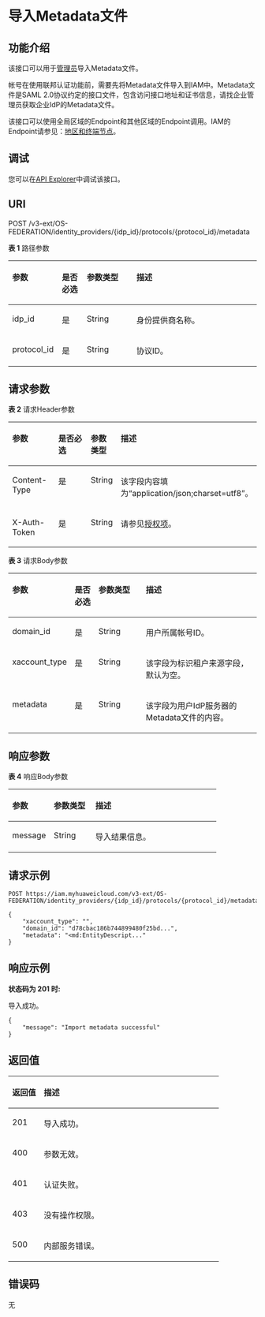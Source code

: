 # 导入Metadata文件<a name="iam_13_0504"></a>

## 功能介绍<a name="zh-cn_topic_0224276912_section14111103315508"></a>

该接口可以用于<u>[管理员](https://support.huaweicloud.com/usermanual-iam/iam_01_0001.html)</u><u></u>导入Metadata文件。

帐号在使用联邦认证功能前，需要先将Metadata文件导入到IAM中。Metadata文件是SAML 2.0协议约定的接口文件，包含访问接口地址和证书信息，请找企业管理员获取企业IdP的Metadata文件。

该接口可以使用全局区域的Endpoint和其他区域的Endpoint调用。IAM的Endpoint请参见：[地区和终端节点](https://developer.huaweicloud.com/endpoint?IAM)。

## 调试<a name="section139581617181619"></a>

您可以在[API Explorer](https://apiexplorer.developer.huaweicloud.com/apiexplorer/doc?product=IAM&api=CreateMetadata)中调试该接口。

## URI<a name="zh-cn_topic_0224276912_section131141933175011"></a>

POST /v3-ext/OS-FEDERATION/identity\_providers/\{idp\_id\}/protocols/\{protocol\_id\}/metadata

**表 1**  路径参数

<a name="zh-cn_topic_0224276912_table18116183317501"></a>
<table><thead align="left"><tr id="zh-cn_topic_0224276912_row4115203315017"><th class="cellrowborder" valign="top" width="20%" id="mcps1.2.5.1.1"><p id="zh-cn_topic_0224276912_p711716336503"><a name="zh-cn_topic_0224276912_p711716336503"></a><a name="zh-cn_topic_0224276912_p711716336503"></a>参数</p>
</th>
<th class="cellrowborder" valign="top" width="10%" id="mcps1.2.5.1.2"><p id="zh-cn_topic_0224276912_p211711334504"><a name="zh-cn_topic_0224276912_p211711334504"></a><a name="zh-cn_topic_0224276912_p211711334504"></a>是否必选</p>
</th>
<th class="cellrowborder" valign="top" width="20%" id="mcps1.2.5.1.3"><p id="zh-cn_topic_0224276912_p1911853318506"><a name="zh-cn_topic_0224276912_p1911853318506"></a><a name="zh-cn_topic_0224276912_p1911853318506"></a>参数类型</p>
</th>
<th class="cellrowborder" valign="top" width="50%" id="mcps1.2.5.1.4"><p id="zh-cn_topic_0224276912_p41185332509"><a name="zh-cn_topic_0224276912_p41185332509"></a><a name="zh-cn_topic_0224276912_p41185332509"></a>描述</p>
</th>
</tr>
</thead>
<tbody><tr id="zh-cn_topic_0224276912_row21164336509"><td class="cellrowborder" valign="top" width="20%" headers="mcps1.2.5.1.1 "><p id="zh-cn_topic_0224276912_p1111943320506"><a name="zh-cn_topic_0224276912_p1111943320506"></a><a name="zh-cn_topic_0224276912_p1111943320506"></a>idp_id</p>
</td>
<td class="cellrowborder" valign="top" width="10%" headers="mcps1.2.5.1.2 "><p id="zh-cn_topic_0224276912_p61191533165016"><a name="zh-cn_topic_0224276912_p61191533165016"></a><a name="zh-cn_topic_0224276912_p61191533165016"></a>是</p>
</td>
<td class="cellrowborder" valign="top" width="20%" headers="mcps1.2.5.1.3 "><p id="zh-cn_topic_0224276912_p181205338509"><a name="zh-cn_topic_0224276912_p181205338509"></a><a name="zh-cn_topic_0224276912_p181205338509"></a>String</p>
</td>
<td class="cellrowborder" valign="top" width="50%" headers="mcps1.2.5.1.4 "><p id="zh-cn_topic_0224276985_p134475234912"><a name="zh-cn_topic_0224276985_p134475234912"></a><a name="zh-cn_topic_0224276985_p134475234912"></a>身份提供商名称。</p>
</td>
</tr>
<tr id="zh-cn_topic_0224276912_row14116033155019"><td class="cellrowborder" valign="top" width="20%" headers="mcps1.2.5.1.1 "><p id="zh-cn_topic_0224276912_p4121933175016"><a name="zh-cn_topic_0224276912_p4121933175016"></a><a name="zh-cn_topic_0224276912_p4121933175016"></a>protocol_id</p>
</td>
<td class="cellrowborder" valign="top" width="10%" headers="mcps1.2.5.1.2 "><p id="zh-cn_topic_0224276912_p2122193335019"><a name="zh-cn_topic_0224276912_p2122193335019"></a><a name="zh-cn_topic_0224276912_p2122193335019"></a>是</p>
</td>
<td class="cellrowborder" valign="top" width="20%" headers="mcps1.2.5.1.3 "><p id="zh-cn_topic_0224276912_p16122433105010"><a name="zh-cn_topic_0224276912_p16122433105010"></a><a name="zh-cn_topic_0224276912_p16122433105010"></a>String</p>
</td>
<td class="cellrowborder" valign="top" width="50%" headers="mcps1.2.5.1.4 "><p id="zh-cn_topic_0224276912_p111231733135018"><a name="zh-cn_topic_0224276912_p111231733135018"></a><a name="zh-cn_topic_0224276912_p111231733135018"></a>协议ID。</p>
</td>
</tr>
</tbody>
</table>

## 请求参数<a name="zh-cn_topic_0224276912_section4123633115014"></a>

**表 2**  请求Header参数

<a name="zh-cn_topic_0224276912_HeaderParameter"></a>
<table><thead align="left"><tr id="zh-cn_topic_0224276912_row1512473312509"><th class="cellrowborder" valign="top" width="20%" id="mcps1.2.5.1.1"><p id="zh-cn_topic_0224276912_p91256334504"><a name="zh-cn_topic_0224276912_p91256334504"></a><a name="zh-cn_topic_0224276912_p91256334504"></a>参数</p>
</th>
<th class="cellrowborder" valign="top" width="20%" id="mcps1.2.5.1.2"><p id="zh-cn_topic_0224276912_p412633385019"><a name="zh-cn_topic_0224276912_p412633385019"></a><a name="zh-cn_topic_0224276912_p412633385019"></a>是否必选</p>
</th>
<th class="cellrowborder" valign="top" width="10%" id="mcps1.2.5.1.3"><p id="zh-cn_topic_0224276912_p312633316506"><a name="zh-cn_topic_0224276912_p312633316506"></a><a name="zh-cn_topic_0224276912_p312633316506"></a>参数类型</p>
</th>
<th class="cellrowborder" valign="top" width="50%" id="mcps1.2.5.1.4"><p id="zh-cn_topic_0224276912_p1127833115019"><a name="zh-cn_topic_0224276912_p1127833115019"></a><a name="zh-cn_topic_0224276912_p1127833115019"></a>描述</p>
</th>
</tr>
</thead>
<tbody><tr id="zh-cn_topic_0224276912_row512493385016"><td class="cellrowborder" valign="top" width="20%" headers="mcps1.2.5.1.1 "><p id="zh-cn_topic_0224276912_p912717335505"><a name="zh-cn_topic_0224276912_p912717335505"></a><a name="zh-cn_topic_0224276912_p912717335505"></a>Content-Type</p>
</td>
<td class="cellrowborder" valign="top" width="20%" headers="mcps1.2.5.1.2 "><p id="zh-cn_topic_0224276912_p31281033135012"><a name="zh-cn_topic_0224276912_p31281033135012"></a><a name="zh-cn_topic_0224276912_p31281033135012"></a>是</p>
</td>
<td class="cellrowborder" valign="top" width="10%" headers="mcps1.2.5.1.3 "><p id="zh-cn_topic_0224276912_p15129163375014"><a name="zh-cn_topic_0224276912_p15129163375014"></a><a name="zh-cn_topic_0224276912_p15129163375014"></a>String</p>
</td>
<td class="cellrowborder" valign="top" width="50%" headers="mcps1.2.5.1.4 "><p id="zh-cn_topic_0224276912_p11291633125014"><a name="zh-cn_topic_0224276912_p11291633125014"></a><a name="zh-cn_topic_0224276912_p11291633125014"></a>该字段内容填为“application/json;charset=utf8”。</p>
</td>
</tr>
<tr id="zh-cn_topic_0224276912_row3124163355017"><td class="cellrowborder" valign="top" width="20%" headers="mcps1.2.5.1.1 "><p id="zh-cn_topic_0224276912_p2013013385020"><a name="zh-cn_topic_0224276912_p2013013385020"></a><a name="zh-cn_topic_0224276912_p2013013385020"></a>X-Auth-Token</p>
</td>
<td class="cellrowborder" valign="top" width="20%" headers="mcps1.2.5.1.2 "><p id="zh-cn_topic_0224276912_p10130123385014"><a name="zh-cn_topic_0224276912_p10130123385014"></a><a name="zh-cn_topic_0224276912_p10130123385014"></a>是</p>
</td>
<td class="cellrowborder" valign="top" width="10%" headers="mcps1.2.5.1.3 "><p id="zh-cn_topic_0224276912_p513133355016"><a name="zh-cn_topic_0224276912_p513133355016"></a><a name="zh-cn_topic_0224276912_p513133355016"></a>String</p>
</td>
<td class="cellrowborder" valign="top" width="50%" headers="mcps1.2.5.1.4 "><p id="zh-cn_topic_0224276912_p3131133315010"><a name="zh-cn_topic_0224276912_p3131133315010"></a><a name="zh-cn_topic_0224276912_p3131133315010"></a>请参见<a href="授权项.md">授权项</a>。</p>
</td>
</tr>
</tbody>
</table>

**表 3**  请求Body参数

<a name="zh-cn_topic_0224276912_requestParameter"></a>
<table><thead align="left"><tr id="zh-cn_topic_0224276912_row15132173320506"><th class="cellrowborder" valign="top" width="20%" id="mcps1.2.5.1.1"><p id="zh-cn_topic_0224276912_p41331833145016"><a name="zh-cn_topic_0224276912_p41331833145016"></a><a name="zh-cn_topic_0224276912_p41331833145016"></a>参数</p>
</th>
<th class="cellrowborder" valign="top" width="10%" id="mcps1.2.5.1.2"><p id="zh-cn_topic_0224276912_p2134143317504"><a name="zh-cn_topic_0224276912_p2134143317504"></a><a name="zh-cn_topic_0224276912_p2134143317504"></a>是否必选</p>
</th>
<th class="cellrowborder" valign="top" width="20%" id="mcps1.2.5.1.3"><p id="zh-cn_topic_0224276912_p13134103312505"><a name="zh-cn_topic_0224276912_p13134103312505"></a><a name="zh-cn_topic_0224276912_p13134103312505"></a>参数类型</p>
</th>
<th class="cellrowborder" valign="top" width="50%" id="mcps1.2.5.1.4"><p id="zh-cn_topic_0224276912_p171351833195017"><a name="zh-cn_topic_0224276912_p171351833195017"></a><a name="zh-cn_topic_0224276912_p171351833195017"></a>描述</p>
</th>
</tr>
</thead>
<tbody><tr id="zh-cn_topic_0224276912_row31329336500"><td class="cellrowborder" valign="top" width="20%" headers="mcps1.2.5.1.1 "><p id="zh-cn_topic_0224276912_p2135153318503"><a name="zh-cn_topic_0224276912_p2135153318503"></a><a name="zh-cn_topic_0224276912_p2135153318503"></a>domain_id</p>
</td>
<td class="cellrowborder" valign="top" width="10%" headers="mcps1.2.5.1.2 "><p id="zh-cn_topic_0224276912_p181361433155018"><a name="zh-cn_topic_0224276912_p181361433155018"></a><a name="zh-cn_topic_0224276912_p181361433155018"></a>是</p>
</td>
<td class="cellrowborder" valign="top" width="20%" headers="mcps1.2.5.1.3 "><p id="zh-cn_topic_0224276912_p16137163320505"><a name="zh-cn_topic_0224276912_p16137163320505"></a><a name="zh-cn_topic_0224276912_p16137163320505"></a>String</p>
</td>
<td class="cellrowborder" valign="top" width="50%" headers="mcps1.2.5.1.4 "><p id="zh-cn_topic_0224276912_p14137153314502"><a name="zh-cn_topic_0224276912_p14137153314502"></a><a name="zh-cn_topic_0224276912_p14137153314502"></a>用户所属帐号ID。</p>
</td>
</tr>
<tr id="zh-cn_topic_0224276912_row1213233305018"><td class="cellrowborder" valign="top" width="20%" headers="mcps1.2.5.1.1 "><p id="zh-cn_topic_0224276912_p11381533115016"><a name="zh-cn_topic_0224276912_p11381533115016"></a><a name="zh-cn_topic_0224276912_p11381533115016"></a>xaccount_type</p>
</td>
<td class="cellrowborder" valign="top" width="10%" headers="mcps1.2.5.1.2 "><p id="zh-cn_topic_0224276912_p4138333105020"><a name="zh-cn_topic_0224276912_p4138333105020"></a><a name="zh-cn_topic_0224276912_p4138333105020"></a>是</p>
</td>
<td class="cellrowborder" valign="top" width="20%" headers="mcps1.2.5.1.3 "><p id="zh-cn_topic_0224276912_p1139113395011"><a name="zh-cn_topic_0224276912_p1139113395011"></a><a name="zh-cn_topic_0224276912_p1139113395011"></a>String</p>
</td>
<td class="cellrowborder" valign="top" width="50%" headers="mcps1.2.5.1.4 "><p id="zh-cn_topic_0224276912_p1913933315010"><a name="zh-cn_topic_0224276912_p1913933315010"></a><a name="zh-cn_topic_0224276912_p1913933315010"></a>该字段为标识租户来源字段，默认为空。</p>
</td>
</tr>
<tr id="zh-cn_topic_0224276912_row14132143312507"><td class="cellrowborder" valign="top" width="20%" headers="mcps1.2.5.1.1 "><p id="zh-cn_topic_0224276912_p114023312505"><a name="zh-cn_topic_0224276912_p114023312505"></a><a name="zh-cn_topic_0224276912_p114023312505"></a>metadata</p>
</td>
<td class="cellrowborder" valign="top" width="10%" headers="mcps1.2.5.1.2 "><p id="zh-cn_topic_0224276912_p14141183315509"><a name="zh-cn_topic_0224276912_p14141183315509"></a><a name="zh-cn_topic_0224276912_p14141183315509"></a>是</p>
</td>
<td class="cellrowborder" valign="top" width="20%" headers="mcps1.2.5.1.3 "><p id="zh-cn_topic_0224276912_p51416338503"><a name="zh-cn_topic_0224276912_p51416338503"></a><a name="zh-cn_topic_0224276912_p51416338503"></a>String</p>
</td>
<td class="cellrowborder" valign="top" width="50%" headers="mcps1.2.5.1.4 "><p id="zh-cn_topic_0224276912_p51417335502"><a name="zh-cn_topic_0224276912_p51417335502"></a><a name="zh-cn_topic_0224276912_p51417335502"></a>该字段为用户IdP服务器的Metadata文件的内容。</p>
</td>
</tr>
</tbody>
</table>

## 响应参数<a name="zh-cn_topic_0224276912_section61421333135010"></a>

**表 4**  响应Body参数

<a name="zh-cn_topic_0224276912_responseParameter"></a>
<table><thead align="left"><tr id="zh-cn_topic_0224276912_row1014453385014"><th class="cellrowborder" valign="top" width="20%" id="mcps1.2.4.1.1"><p id="zh-cn_topic_0224276912_p1814503375013"><a name="zh-cn_topic_0224276912_p1814503375013"></a><a name="zh-cn_topic_0224276912_p1814503375013"></a>参数</p>
</th>
<th class="cellrowborder" valign="top" width="20%" id="mcps1.2.4.1.2"><p id="zh-cn_topic_0224276912_p1414503345015"><a name="zh-cn_topic_0224276912_p1414503345015"></a><a name="zh-cn_topic_0224276912_p1414503345015"></a>参数类型</p>
</th>
<th class="cellrowborder" valign="top" width="60%" id="mcps1.2.4.1.3"><p id="zh-cn_topic_0224276912_p13146113395016"><a name="zh-cn_topic_0224276912_p13146113395016"></a><a name="zh-cn_topic_0224276912_p13146113395016"></a>描述</p>
</th>
</tr>
</thead>
<tbody><tr id="zh-cn_topic_0224276912_row2144143395016"><td class="cellrowborder" valign="top" width="20%" headers="mcps1.2.4.1.1 "><p id="zh-cn_topic_0224276912_p15146143315015"><a name="zh-cn_topic_0224276912_p15146143315015"></a><a name="zh-cn_topic_0224276912_p15146143315015"></a>message</p>
</td>
<td class="cellrowborder" valign="top" width="20%" headers="mcps1.2.4.1.2 "><p id="zh-cn_topic_0224276912_p11471533115017"><a name="zh-cn_topic_0224276912_p11471533115017"></a><a name="zh-cn_topic_0224276912_p11471533115017"></a>String</p>
</td>
<td class="cellrowborder" valign="top" width="60%" headers="mcps1.2.4.1.3 "><p id="zh-cn_topic_0224276912_p414773315010"><a name="zh-cn_topic_0224276912_p414773315010"></a><a name="zh-cn_topic_0224276912_p414773315010"></a>导入结果信息。</p>
</td>
</tr>
</tbody>
</table>

## 请求示例<a name="zh-cn_topic_0224276912_section10148193385019"></a>

```
POST https://iam.myhuaweicloud.com/v3-ext/OS-FEDERATION/identity_providers/{idp_id}/protocols/{protocol_id}/metadata
```

```
{
    "xaccount_type": "",
    "domain_id": "d78cbac186b744899480f25bd...",
    "metadata": "<md:EntityDescript..."
}
```

## 响应示例<a name="zh-cn_topic_0224276912_section415123355014"></a>

**状态码为 201 时:**

导入成功。

```
{
    "message": "Import metadata successful"
}
```

## 返回值<a name="zh-cn_topic_0224276912_section121533331502"></a>

<a name="zh-cn_topic_0224276912_table4326"></a>
<table><thead align="left"><tr id="zh-cn_topic_0224276912_row91541333105013"><th class="cellrowborder" valign="top" width="15%" id="mcps1.1.3.1.1"><p id="zh-cn_topic_0224276912_p6155153316504"><a name="zh-cn_topic_0224276912_p6155153316504"></a><a name="zh-cn_topic_0224276912_p6155153316504"></a>返回值</p>
</th>
<th class="cellrowborder" valign="top" width="85%" id="mcps1.1.3.1.2"><p id="zh-cn_topic_0224276912_p71551033115010"><a name="zh-cn_topic_0224276912_p71551033115010"></a><a name="zh-cn_topic_0224276912_p71551033115010"></a>描述</p>
</th>
</tr>
</thead>
<tbody><tr id="zh-cn_topic_0224276912_row15154333185016"><td class="cellrowborder" valign="top" width="15%" headers="mcps1.1.3.1.1 "><p id="zh-cn_topic_0224276912_p215693314508"><a name="zh-cn_topic_0224276912_p215693314508"></a><a name="zh-cn_topic_0224276912_p215693314508"></a>201</p>
</td>
<td class="cellrowborder" valign="top" width="85%" headers="mcps1.1.3.1.2 "><p id="zh-cn_topic_0224276912_p16156633175015"><a name="zh-cn_topic_0224276912_p16156633175015"></a><a name="zh-cn_topic_0224276912_p16156633175015"></a>导入成功。</p>
</td>
</tr>
<tr id="zh-cn_topic_0224276912_row1715420334504"><td class="cellrowborder" valign="top" width="15%" headers="mcps1.1.3.1.1 "><p id="zh-cn_topic_0224276912_p20157113325016"><a name="zh-cn_topic_0224276912_p20157113325016"></a><a name="zh-cn_topic_0224276912_p20157113325016"></a>400</p>
</td>
<td class="cellrowborder" valign="top" width="85%" headers="mcps1.1.3.1.2 "><p id="zh-cn_topic_0224276912_p131577336509"><a name="zh-cn_topic_0224276912_p131577336509"></a><a name="zh-cn_topic_0224276912_p131577336509"></a>参数无效。</p>
</td>
</tr>
<tr id="zh-cn_topic_0224276912_row1515415337503"><td class="cellrowborder" valign="top" width="15%" headers="mcps1.1.3.1.1 "><p id="zh-cn_topic_0224276912_p10158333135014"><a name="zh-cn_topic_0224276912_p10158333135014"></a><a name="zh-cn_topic_0224276912_p10158333135014"></a>401</p>
</td>
<td class="cellrowborder" valign="top" width="85%" headers="mcps1.1.3.1.2 "><p id="zh-cn_topic_0224276912_p8158033145011"><a name="zh-cn_topic_0224276912_p8158033145011"></a><a name="zh-cn_topic_0224276912_p8158033145011"></a>认证失败。</p>
</td>
</tr>
<tr id="zh-cn_topic_0224276912_row1415473375010"><td class="cellrowborder" valign="top" width="15%" headers="mcps1.1.3.1.1 "><p id="zh-cn_topic_0224276912_p1015916332504"><a name="zh-cn_topic_0224276912_p1015916332504"></a><a name="zh-cn_topic_0224276912_p1015916332504"></a>403</p>
</td>
<td class="cellrowborder" valign="top" width="85%" headers="mcps1.1.3.1.2 "><p id="zh-cn_topic_0224276912_p8159143317506"><a name="zh-cn_topic_0224276912_p8159143317506"></a><a name="zh-cn_topic_0224276912_p8159143317506"></a>没有操作权限。</p>
</td>
</tr>
<tr id="zh-cn_topic_0224276912_row121542332509"><td class="cellrowborder" valign="top" width="15%" headers="mcps1.1.3.1.1 "><p id="zh-cn_topic_0224276912_p7160183335011"><a name="zh-cn_topic_0224276912_p7160183335011"></a><a name="zh-cn_topic_0224276912_p7160183335011"></a>500</p>
</td>
<td class="cellrowborder" valign="top" width="85%" headers="mcps1.1.3.1.2 "><p id="zh-cn_topic_0224276912_p116113395011"><a name="zh-cn_topic_0224276912_p116113395011"></a><a name="zh-cn_topic_0224276912_p116113395011"></a>内部服务错误。</p>
</td>
</tr>
</tbody>
</table>

## 错误码<a name="zh-cn_topic_0224276912_section101612033155011"></a>

无

